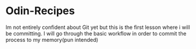 # Odin-Recipes

Im not entirely confident about Git yet but this is the first lesson where i will be committing. I will go through the basic workflow in order to commit the process to my memory(pun intended)